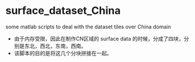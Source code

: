 # surface_dataset_China
some matlab scripts to deal with the dataset tiles over China domain

- 由于内存受限，因此在制作CN区域的 surface data 的时候，分成了四块，分别是东北，西北，东南，西南。
- 该脚本的目的是将这几个分块拼接在一起。